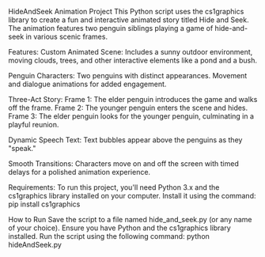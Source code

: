 HideAndSeek Animation Project
This Python script uses the cs1graphics library to create a fun and interactive animated story titled Hide and Seek. The animation features two penguin siblings playing a game of hide-and-seek in various scenic frames.

Features:
  Custom Animated Scene:
    Includes a sunny outdoor environment, moving clouds, trees, and other interactive elements like a pond and a bush.

  Penguin Characters:
    Two penguins with distinct appearances.
    Movement and dialogue animations for added engagement.
  
  Three-Act Story:
    Frame 1: The elder penguin introduces the game and walks off the frame.
    Frame 2: The younger penguin enters the scene and hides.
    Frame 3: The elder penguin looks for the younger penguin, culminating in a playful reunion.
  
  Dynamic Speech Text:
    Text bubbles appear above the penguins as they "speak."

  Smooth Transitions:
    Characters move on and off the screen with timed delays for a polished animation experience.

  Requirements:
    To run this project, you'll need Python 3.x and the cs1graphics library installed on your computer. Install it using the command:
        pip install cs1graphics

  How to Run
    Save the script to a file named hide_and_seek.py (or any name of your choice).
    Ensure you have Python and the cs1graphics library installed.
    Run the script using the following command: 
        python hideAndSeek.py
    
